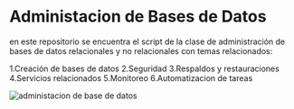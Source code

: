 # Administacion de Bases de Datos

en este repositorio se encuentra el script de la clase de administración de bases de datos relacionales y no relacionales con temas relacionados:

1.Creación de bases de datos
2.Seguridad
3.Respaldos  y restauraciones
4.Servicios relacionados
5.Monitoreo
6.Automatizacion de tareas

![administacion de base de datos](../imagenes/imgadmon.jpg)

